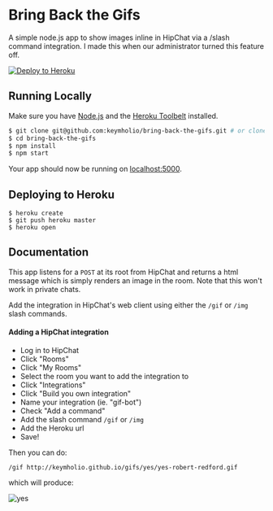 # Bring Back the Gifs

A simple node.js app to show images inline in HipChat via a /slash command
integration. I made this when our administrator turned this feature off.

[![Deploy to Heroku](https://www.herokucdn.com/deploy/button.svg)](https://heroku.com/deploy)

## Running Locally

Make sure you have [Node.js](http://nodejs.org/) and the [Heroku Toolbelt](https://toolbelt.heroku.com/) installed.

```sh
$ git clone git@github.com:keymholio/bring-back-the-gifs.git # or clone your own fork
$ cd bring-back-the-gifs
$ npm install
$ npm start
```

Your app should now be running on [localhost:5000](http://localhost:5000/).

## Deploying to Heroku

```
$ heroku create
$ git push heroku master
$ heroku open
```

## Documentation

This app listens for a `POST` at its root from HipChat and returns a
html message which is simply renders an image in the room. Note that this won't
work in private chats.

Add the integration in HipChat's web client using either the `/gif` or `/img`
slash commands.

#### Adding a HipChat integration

- Log in to HipChat
- Click "Rooms"
- Click "My Rooms"
- Select the room you want to add the integration to
- Click "Integrations"
- Click "Build you own integration"
- Name your integration (ie. "gif-bot")
- Check "Add a command"
- Add the slash command `/gif` or `/img`
- Add the Heroku url
- Save!

Then you can do:

```
/gif http://keymholio.github.io/gifs/yes/yes-robert-redford.gif
```

which will produce:

![yes](http://keymholio.github.io/gifs/yes/yes-robert-redford.gif)
